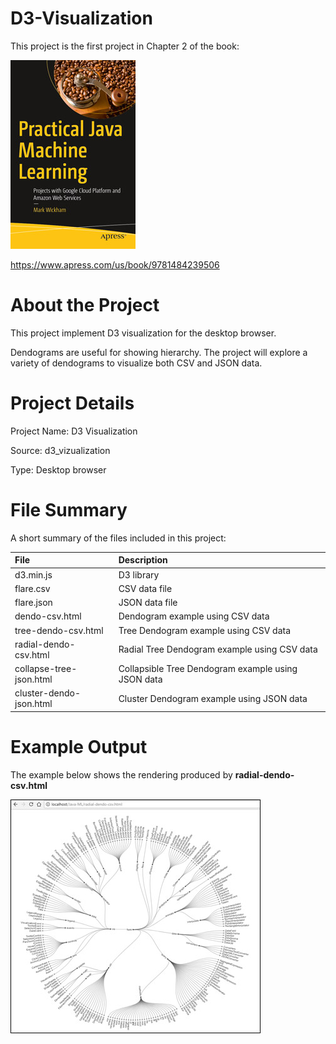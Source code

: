 # D3-Visualization
This project is the first project in Chapter 2 of the book:

![](fig-cover-sm.jpg)

https://www.apress.com/us/book/9781484239506
# About the Project

This project implement D3 visualization for the desktop browser.

Dendograms are useful for showing hierarchy. The project will explore a variety of dendograms to visualize both CSV and JSON data. 

# Project Details
Project Name: D3 Visualization

Source: d3_vizualization

Type: Desktop browser

# File Summary
A short summary of the files included in this project:

| File | Description
| :--- | :---
| d3.min.js | D3 library
| flare.csv | CSV data file
| flare.json | JSON data file
| dendo-csv.html | Dendogram example using CSV data
| tree-dendo-csv.html | Tree Dendogram example using CSV data
| radial-dendo-csv.html | Radial Tree Dendogram example using CSV data
| collapse-tree-json.html | Collapsible Tree Dendogram example using JSON data
| cluster-dendo-json.html | Cluster Dendogram example using JSON data

# Example Output
The example below shows the rendering produced by **radial-dendo-csv.html**

![](fig-dendo.jpg)
